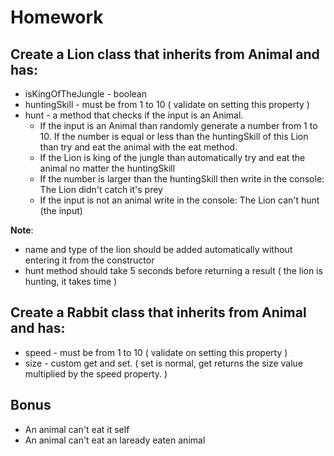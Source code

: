 # Homework
## Create a Lion class that inherits from Animal and has:
* isKingOfTheJungle - boolean
* huntingSkill - must be from 1 to 10 ( validate on setting this property )
* hunt - a method that checks if the input is an Animal.
	* If the input is an Animal than randomly generate a number from 1 to 10. If the number is equal or less than the huntingSkill of this Lion than try and eat the animal with the eat method.
	* If the Lion is king of the jungle than automatically try and eat the animal no matter the huntingSkill
	* If the number is larger than the huntingSkill then write in the console: The Lion didn't catch it's prey
	* If the input is not an animal write in the console: The Lion can't hunt (the input)

**Note**: 
* name and type of the lion should be added automatically without entering it from the constructor
* hunt method should take 5 seconds before returning a result ( the lion is hunting, it takes time )

## Create a Rabbit class that inherits from Animal and has:
* speed - must be from 1 to 10 ( validate on setting this property )
* size - custom get and set. ( set is normal, get returns the size value multiplied by the speed property. )

## Bonus
* An animal can't eat it self
* An animal can't eat an laready eaten animal